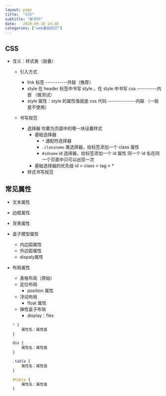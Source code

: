 ```yaml
---
layout: page
title:  "CSS"
subtitle: "新手村"
date:   2020-09-18 14:30
categories: ["web基础知识"]
---
```


## CSS

- 含义：样式表（层叠）
    - 引入方式
        - link 标签 -----------外联（推荐）
        - style 在 header 标签中书写 style ，在 style 中书写 css ----------内嵌 （做测试）
        - style 属性：style 的属性值就是 css 代码 --------------内联 （一般是不使用）
    
    - 书写规范
        - 选择器 你要为页面中的哪一块设置样式
            - 基础选择器
                - `*` 通配符选择器
                - `.classname` 类选择器，给标签添加一个 class 属性
                - `#idname` id 选择器，给标签添加一个 id 属性 同一个 id 名在同一个页面中只可以出现一次
            - 基础选择器的优先级 id > class > tag > *
        - 样式书写规范

## 常见属性

- 文本属性

- 边框属性

- 背景属性

- 盒子模型属性
    - 内边距属性
    - 外边距属性
    - dispaly属性

- 布局属性
    - 表格布局（原始）
    - 定位布局
        - position 属性
    - 浮动布局
        - float 属性
    - 弹性盒子布局
        - display：flex
    


    ```css
    * {
        属性名：属性值
    }

    div {
        属性名：属性值
    }

    .table {
        属性名：属性值
    }

    #table {
        属性名：属性值
    }


    ```
